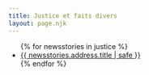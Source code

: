 ```yaml
---
title: Justice et faits divers
layout: page.njk
---
```


<ul>
{% for newsstories in justice %}
<li><a href="/justice/articles/{{ newsstories.address.title | slug }}/">{{ newsstories.address.title | safe }}</a></li>
{% endfor %}
</ul>